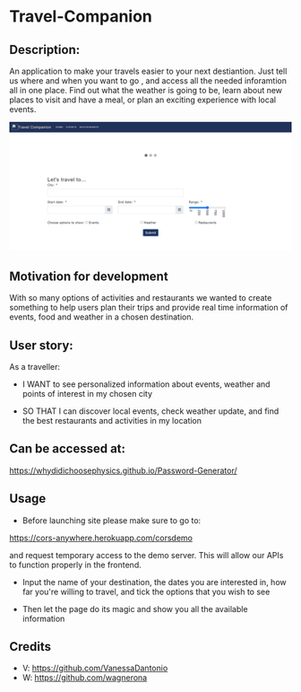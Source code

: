 # Travel-Companion

## Description:

An application to make your travels easier to your next destiantion. Just tell us where and when you want to go , and access all the needed inforamtion all in one place. Find out what the weather is going to be, learn about new places to visit and have a meal, or plan an exciting experience with local events.

![My Image](./assets/Images/pageScreenshot1.png)

## Motivation for development

With so many options of activities and restaurants we wanted to create something to help users plan their trips and provide real time information of events, food and weather in a chosen destination.

## User story:

As a traveller:

* I WANT to see personalized information about events, weather and points of interest in my chosen city

* SO THAT I can discover local events, check weather update, and find the best restaurants and activities in my location

## Can be accessed at:

https://whydidichoosephysics.github.io/Password-Generator/

## Usage

* Before launching site please make sure to go to:

https://cors-anywhere.herokuapp.com/corsdemo

and request temporary access to the demo server. This will allow our APIs to function properly in the frontend.

* Input the name of your destination, the dates you are interested in, how far you're willing to travel, and tick the options that you wish to see

* Then let the page do its magic and show you all the available information
## Credits

* V: https://github.com/VanessaDantonio
* W: https://github.com/wagnerona
